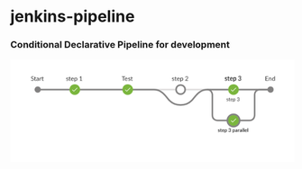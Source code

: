 # jenkins-pipeline

### Conditional Declarative Pipeline for development
![Pipeline Development](./pipeline_dev.png)
